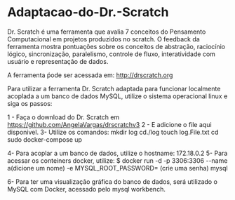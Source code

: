# Adaptacao-do-Dr.-Scratch
Dr. Scratch é uma ferramenta que avalia 7 conceitos do Pensamento Computacional em projetos produzidos no scratch. O feedback da ferramenta mostra pontuações sobre os conceitos de abstração, raciocínio lógico, sincronização, paralelismo, controle de fluxo, interatividade com usuário e representação de dados. 

A ferramenta ṕode ser acessada em: http://drscratch.org

Para utilizar a ferramenta Dr. Scratch adaptada para funcionar localmente acoplada a um banco de dados MySQL, utilize o sistema operacional linux e siga os passos:

1 - Faça o download do Dr. Scratch em https://github.com/AngelaVargas/drscratchv3
2 - E adicione o file aqui disponivel.
3- Utilize os comandos: 
mkdir log
cd./log
touch log.File.txt
cd
sudo docker-compose up

4- Para acoplar a um banco de dados, utilize o hostname: 172.18.0.2
5- Para acessar os conteiners docker, utilize:
$ docker run -d -p 3306:3306 --name a(dicione um nome) -e MYSQL_ROOT_PASSWORD= (crie uma senha) mysql  

6- Para ter uma visualização gráfica do banco de dados, será utilizado o MySQL com Docker, acessado pelo mysql workbench.
